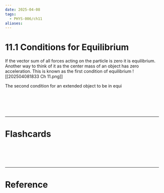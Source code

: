 ```yaml
---
date: 2025-04-08
tags:
  - PHYS-006/ch11
aliases:
---
```

# 11.1 Conditions for Equilibrium
If the vector sum of all forces acting on the particle is zero it is equilibrium. Another way to think of it as the center mass of an object has zero acceleration. This is known as the first condition of equilibrium
![[202504081833 Ch 11.png]]

The second condition for an extended object to be in equi

# ‌
---
# Flashcards


# ‌
---
# Reference
